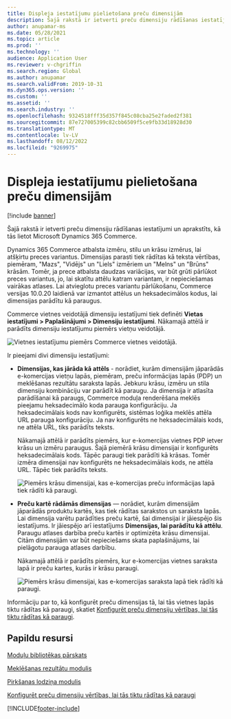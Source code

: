 ```yaml
---
title: Displeja iestatījumu pielietošana preču dimensijām
description: Šajā rakstā ir ietverti preču dimensiju rādīšanas iestatījumi un aprakstīts, kā tās lietot Microsoft Dynamics 365 Commerce.
author: anupamar-ms
ms.date: 05/28/2021
ms.topic: article
ms.prod: ''
ms.technology: ''
audience: Application User
ms.reviewer: v-chgriffin
ms.search.region: Global
ms.author: anupamar
ms.search.validFrom: 2019-10-31
ms.dyn365.ops.version: ''
ms.custom: ''
ms.assetid: ''
ms.search.industry: ''
ms.openlocfilehash: 9324518fff35d357f845c08cba25e2faded2f381
ms.sourcegitcommit: 87e727005399c82cbb6509f5ce9fb33d18928d30
ms.translationtype: MT
ms.contentlocale: lv-LV
ms.lasthandoff: 08/12/2022
ms.locfileid: "9269975"
---
```

# <a name="apply-display-settings-for-product-dimensions"></a>Displeja iestatījumu pielietošana preču dimensijām

[!include [banner](includes/banner.md)]


Šajā rakstā ir ietverti preču dimensiju rādīšanas iestatījumi un aprakstīts, kā tās lietot Microsoft Dynamics 365 Commerce.

Dynamics 365 Commerce atbalsta izmēru, stilu un krāsu izmērus, lai atšķirtu preces variantus. Dimensijas parasti tiek rādītas kā teksta vērtības, piemēram, "Mazs", "Vidējs" un "Liels" izmēriem un "Melns" un "Brūns" krāsām. Tomēr, ja prece atbalsta daudzas variācijas, var būt grūti pārlūkot preces variantus, jo, lai skatītu attēlu katram variantam, ir nepieciešamas vairākas atlases. Lai atvieglotu preces variantu pārlūkošanu, Commerce versijas 10.0.20 laidienā var izmantot attēlus un heksadecimālos kodus, lai dimensijas parādītu kā paraugus.

Commerce vietnes veidotājā dimensiju iestatījumi tiek definēti **Vietas iestatījumi \> Paplašinājumi \> Dimensiju iestatījumi**. Nākamajā attēlā ir parādīts dimensiju iestatījumu piemērs vietņu veidotājā.

![Vietnes iestatījumu piemērs Commerce vietnes veidotājā.](./dev-itpro/media/swatch_site_settings.PNG)

Ir pieejami divi dimensiju iestatījumi:

- **Dimensijas, kas jārāda kā attēls** - norādiet, kurām dimensijām jāparādās e-komercijas vietņu lapās, piemēram, preču informācijas lapās (PDP) un meklēšanas rezultātu saraksta lapās. Jebkuru krāsu, izmēru un stila dimensiju kombināciju var parādīt kā paraugu. Ja dimensija ir atlasīta parādīšanai kā paraugs, Commerce moduļa renderēšana meklēs pieejamu heksadecimālo koda parauga konfigurāciju. Ja heksadecimālais kods nav konfigurēts, sistēmas loģika meklēs attēla URL parauga konfigurāciju. Ja nav konfigurēts ne heksadecimālais kods, ne attēla URL, tiks parādīts teksts.

    Nākamajā attēlā ir parādīts piemērs, kur e-komercijas vietnes PDP ietver krāsu un izmēru paraugus. Šajā piemērā krāsu dimensijai ir konfigurēts heksadecimālais kods. Tāpēc paraugi tiek parādīti kā krāsas. Tomēr izmēra dimensijai nav konfigurēts ne heksadecimālais kods, ne attēla URL. Tāpēc tiek parādīts teksts.

    ![Piemērs krāsu dimensijai, kas e-komercijas preču informācijas lapā tiek rādīti kā paraugi.](./dev-itpro/media/swatch_pdp.png)

- **Preču kartē rādāmās dimensijas** — norādiet, kurām dimensijām jāparādās produktu kartēs, kas tiek rādītas sarakstos un saraksta lapās. Lai dimensija varētu parādīties preču kartē, šai dimensijai ir jāiespējo šis iestatījums. Ir jāiespējo arī iestatījums **Dimensijas, lai parādītu kā attēlu**. Paraugu atlases darbība preču kartēs ir optimizēta krāsu dimensijai. Citām dimensijām var būt nepieciešams skata paplašinājums, lai pielāgotu parauga atlases darbību.

    Nākamajā attēlā ir parādīts piemērs, kur e-komercijas vietnes saraksta lapā ir preču kartes, kurās ir krāsu paraugi.

    ![Piemērs krāsu dimensijai, kas e-komercijas saraksta lapā tiek rādīti kā paraugi.](./dev-itpro/media/swatch_searchresults.PNG)

Informāciju par to, kā konfigurēt preču dimensijas tā, lai tās vietnes lapās tiktu rādītas kā paraugi, skatiet [Konfigurēt preču dimensiju vērtības, lai tās tiktu rādītas kā paraugi](./dev-itpro/dimensions-swatch.md).

## <a name="additional-resources"></a>Papildu resursi

[Moduļu bibliotēkas pārskats](starter-kit-overview.md)

[Meklēšanas rezultātu modulis](search-result-module.md)

[Pirkšanas lodziņa modulis](add-buy-box.md)

[Konfigurēt preču dimensiju vērtības, lai tās tiktu rādītas kā paraugi](./dev-itpro/dimensions-swatch.md)

[!INCLUDE[footer-include](../includes/footer-banner.md)]

